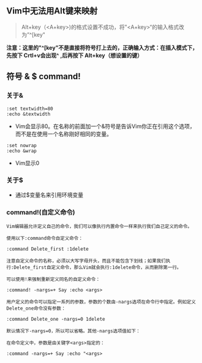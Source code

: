 ## Vim中无法用Alt键来映射

  > Alt+key（<A+key>)的格式设置不成功，将"<A+key>“的输入格式改为”^[key"

  **注意：这里的"^[key"不是直接将符号打上去的，正确输入方式：在插入模式下，先按下 Crtl+v会出现^ ,后再按下 Alt+key（想设置的键）**
  
  
## 符号 & $ command!

### 关于&

```
:set textwidth=80
:echo &textwidth
```
- Vim会显示80。在名称的前面加一个&符号是告诉Vim你正在引用这个选项，而不是在使用一个名称刚好相同的变量。

```
:set nowrap
:echo &wrap
```
- Vim显示0

### 关于$

- 通过$变量名来引用环境变量

### command!(自定义命令)

```
Vim编辑器允许定义自己的命令，我们可以像执行内置命令一样来执行我们自己定义的命令。

使用以下:command命令自定义命令：

:command Delete_first :1delete

注意自定义命令的名称，必须以大写字母开头，而且不能包含下划线；如果我们执行:Delete_first自定义命令，那么Vim就会执行:1delete命令，从而删除第一行。

可以使用!来强制重新定义同名的自定义命令：

:command! -nargs=+ Say :echo <args>

用户定义的命令可以指定一系列的参数，参数的个数由-nargs选项在命令行中指定。例如定义Delete_one命令没有参数：

:command Delete_one -nargs=0 1delete

默认情况下-nargs=0，所以可以省略。其他-nargs选项值如下：

在命令定义中，参数是由关键字<args>指定的：

:command -nargs=+ Say :echo "<args>
```
